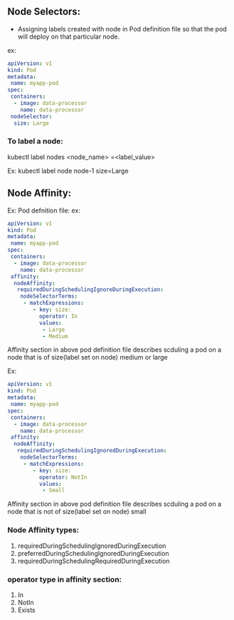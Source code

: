 ## Node Selectors:

* Assigning labels created with node in Pod definition file so that the pod will deploy on that particular node.

ex:
```yaml
apiVersion: v1
kind: Pod
metadata:
 name: myapp-pod
spec:
 containers:
  - image: data-processor
    name: data-processor
 nodeSelector:
  size: Large
```

### To label a node:
kubectl label nodes <node_name> <label-key>=<label_value>
  
Ex: kubectl label node node-1 size=Large

## Node Affinity:

Ex: Pod defnition file:
ex:
```yaml
apiVersion: v1
kind: Pod
metadata:
 name: myapp-pod
spec:
 containers:
  - image: data-processor
    name: data-processor
 affinity:
  nodeAffinity:
   requiredDuringSchedulingIgnoreDuringExecution:
    nodeSelectorTerms:
     - matchExpressions:
        - key: size:
          operator: In
          values:
           - Large
           - Medium
```
Affinity section in above pod definition file describes scduling a pod on a node that is of size(label set on node) medium or large

Ex:
```yaml
apiVersion: v1
kind: Pod
metadata:
 name: myapp-pod
spec:
 containers:
  - image: data-processor
    name: data-processor
 affinity:
  nodeAffinity:
   requiredDuringSchedulingIgnoredDuringExecution:
    nodeSelectorTerms:
     - matchExpressions:
        - key: size:
          operator: NotIn
          values:
           - Small
```
Affinity section in above pod definition file describes scduling a pod on a node that is not of size(label set on node) small

### Node Affinity types:
1. requiredDuringSchedulingIgnoredDuringExecution
2. preferredDuringSchedulingIgnoredDuringExecution
3. requiredDuringSchedulingRequiredDuringExecution

### operator type in affinity section:
1. In
2. NotIn
3. Exists
